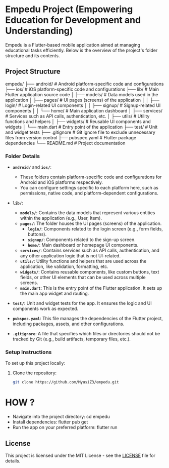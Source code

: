# Empedu Project (Empowering Education for Development and Understanding)

Empedu is a Flutter-based mobile application aimed at managing educational tasks efficiently. Below is the overview of the project's folder structure and its contents.

## Project Structure

empedu/
├── android/             # Android platform-specific code and configurations
├── ios/                 # iOS platform-specific code and configurations
├── lib/                 # Main Flutter application source code
│   ├── models/          # Data models used in the application
│   ├── pages/           # UI pages (screens) of the application
│   │   ├── login/       # Login-related UI components
│   │   ├── signup/      # Signup-related UI components
│   │   └── home/        # Main application dashboard
│   ├── services/        # Services such as API calls, authentication, etc.
│   ├── utils/           # Utility functions and helpers
│   ├── widgets/         # Reusable UI components and widgets
│   └── main.dart        # Entry point of the application
├── test/                # Unit and widget tests
├── .gitignore           # Git ignore file to exclude unnecessary files from version control
├── pubspec.yaml         # Flutter package dependencies
└── README.md            # Project documentation



### Folder Details

- **`android/`** and **`ios/`**:
  - These folders contain platform-specific code and configurations for Android and iOS platforms respectively.
  - You can configure settings specific to each platform here, such as permissions, native code, and platform-dependent configurations.

- **`lib/`**:
  - **`models/`**: Contains the data models that represent various entities within the application (e.g., User, Item).
  - **`pages/`**: The folder houses the UI pages (screens) of the application.
    - **`login/`**: Components related to the login screen (e.g., form fields, buttons).
    - **`signup/`**: Components related to the sign-up screen.
    - **`home/`**: Main dashboard or homepage UI components.
  - **`services/`**: Contains services such as API calls, authentication, and any other application logic that is not UI-related.
  - **`utils/`**: Utility functions and helpers that are used across the application, like validation, formatting, etc.
  - **`widgets/`**: Contains reusable components, like custom buttons, text fields, or other UI elements that can be used across multiple screens.
  - **`main.dart`**: This is the entry point of the Flutter application. It sets up the main app widget and routing.

- **`test/`**: Unit and widget tests for the app. It ensures the logic and UI components work as expected.
  
- **`pubspec.yaml`**: This file manages the dependencies of the Flutter project, including packages, assets, and other configurations.

- **`.gitignore`**: A file that specifies which files or directories should not be tracked by Git (e.g., build artifacts, temporary files, etc.).

### Setup Instructions

To set up this project locally:

1. Clone the repository:
   ```bash
   git clone https://github.com/MyusiZ3/empedu.git


# HOW ?
- Navigate into the project directory:
    cd empedu
- Install dependencies:
    flutter pub get
- Run the app on your preferred platform:
    flutter run



## License

This project is licensed under the MIT License - see the [LICENSE](LICENSE) file for details.


